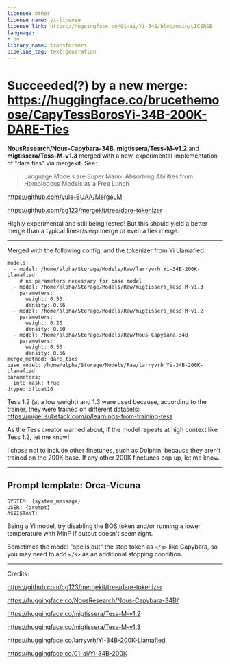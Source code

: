 ```yaml
---
license: other
license_name: yi-license
license_link: https://huggingface.co/01-ai/Yi-34B/blob/main/LICENSE
language:
- en
library_name: transformers
pipeline_tag: text-generation
---
```

# Succeeded(?) by a new merge: **https://huggingface.co/brucethemoose/CapyTessBorosYi-34B-200K-DARE-Ties**

**NousResearch/Nous-Capybara-34B**, **migtissera/Tess-M-v1.2** and **migtissera/Tess-M-v1.3** merged with a new, experimental implementation of "dare ties" via mergekit. See:

> Language Models are Super Mario: Absorbing Abilities from Homologous Models as a Free Lunch

https://github.com/yule-BUAA/MergeLM

https://github.com/cg123/mergekit/tree/dare-tokenizer

Highly experimental and still being tested! But this should yield a better merge than a typical linear/slerp merge or even a ties merge.
***

Merged with the following config, and the tokenizer from Yi Llamafied:
```
models:
  - model: /home/alpha/Storage/Models/Raw/larryvrh_Yi-34B-200K-Llamafied
    # no parameters necessary for base model
  - model: /home/alpha/Storage/Models/Raw/migtissera_Tess-M-v1.3
    parameters:
      weight: 0.50
      density: 0.56
  - model: /home/alpha/Storage/Models/Raw/migtissera_Tess-M-v1.2
    parameters:
      weight: 0.20
      density: 0.50
  - model: /home/alpha/Storage/Models/Raw/Nous-Capybara-34B
    parameters:
      weight: 0.50
      density: 0.56
merge_method: dare_ties
base_model: /home/alpha/Storage/Models/Raw/larryvrh_Yi-34B-200K-Llamafied
parameters:
  int8_mask: true
dtype: bfloat16
```

Tess 1.2 (at a low weight) and 1.3 were used because, according to the trainer, they were trained on different datasets: https://migel.substack.com/p/learnings-from-training-tess

As the Tess creator warned about, if the model repeats at high context like Tess 1.2, let me know!

I chose not to include other finetunes, such as Dolphin, because they aren't trained on the 200K base. If any other 200K finetunes pop up, let me know.

***

## Prompt template: Orca-Vicuna

```
SYSTEM: {system_message}
USER: {prompt}
ASSISTANT:

```
Being a Yi model, try disabling the BOS token and/or running a lower temperature with MinP if output doesn't seem right.

Sometimes the model "spells out" the stop token as `</s>` like Capybara, so you may need to add `</s>` as an additional stopping condition. 

***

Credits:

https://github.com/cg123/mergekit/tree/dare-tokenizer

https://huggingface.co/NousResearch/Nous-Capybara-34B/

https://huggingface.co/migtissera/Tess-M-v1.2

https://huggingface.co/migtissera/Tess-M-v1.3

https://huggingface.co/larryvrh/Yi-34B-200K-Llamafied

https://huggingface.co/01-ai/Yi-34B-200K